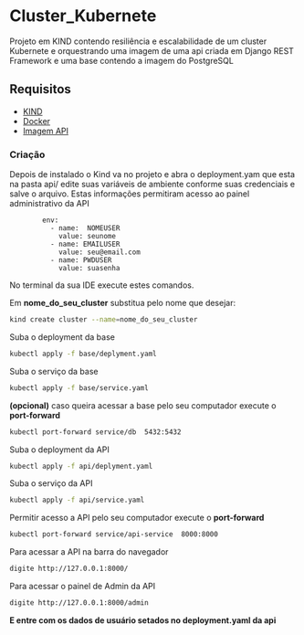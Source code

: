 # Cluster_Kubernete
Projeto em KIND contendo resiliência e escalabilidade de um cluster Kubernete e orquestrando uma imagem de uma api criada em Django REST Framework e uma base contendo a imagem do PostgreSQL 

## Requisitos

 *  [KIND](https://kind.sigs.k8s.io/)
 * [Docker](https://www.docker.com/)
 * [Imagem API](https://hub.docker.com/repository/docker/developer10/api-futiuber) 
 
 
### Criação
Depois de instalado o Kind va no projeto e abra o deployment.yam que esta na pasta api/
edite suas variáveis de ambiente conforme suas credenciais e salve o arquivo. Estas informações permitiram acesso ao painel administrativo da API
```
        env:
          - name:  NOMEUSER
            value: seunome
          - name: EMAILUSER
            value: seu@email.com
          - name: PWDUSER
            value: suasenha 
```




No terminal da sua IDE execute estes comandos.

Em **nome_do_seu_cluster** substitua pelo nome que desejar:
```sh
kind create cluster --name=nome_do_seu_cluster
```

Suba o deployment da base 
```sh
kubectl apply -f base/deplyment.yaml
```

Suba o serviço da base 
```sh
kubectl apply -f base/service.yaml
```

**(opcional)** caso queira acessar a base pelo seu computador execute o **port-forward**
```sh
kubectl port-forward service/db  5432:5432
```

Suba o deployment da API 
```sh
kubectl apply -f api/deplyment.yaml
```

Suba o serviço da API 
```sh
kubectl apply -f api/service.yaml
```

Permitir acesso a API pelo seu computador execute o **port-forward**
```sh
kubectl port-forward service/api-service  8000:8000
```

Para acessar a API na barra do navegador 
```sh
digite http://127.0.0.1:8000/
```
Para acessar o painel de Admin da API
```sh
digite http://127.0.0.1:8000/admin
```
**E entre com os dados de usuário setados no deployment.yaml da api**

